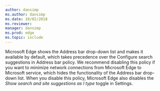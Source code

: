 ```yaml
---
author: dansimp
ms.author: dansimp
ms.date: 10/02/2018
ms.reviewer: 
manager: dansimp
ms.prod: edge
ms.topic: include
---
```


Microsoft Edge shows the Address bar drop-down list and makes it available by default, which takes precedence over the Configure search suggestions in Address bar policy. We recommend disabling this policy if you want to minimize network connections from Microsoft Edge to Microsoft service, which hides the functionality of the Address bar drop-down list. When you disable this policy, Microsoft Edge also disables the _Show search and site suggestions as I type_ toggle in Settings.
